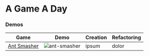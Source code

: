 # A Game A Day

### Demos

<link href="README.css" type="text/css" rel="stylesheet"/>

Game | Demo | Creation | Refactoring
:---: | --- | --- | ---
[Ant Smasher](https://kaelinator.github.io/AGAD/Ant%20Smasher) | ![ant-smasher](https://user-images.githubusercontent.com/397632/29246279-a8fce6ea-7fb1-11e7-9790-aa1ba63e37ed.gif) | ipsum | dolor

<!--
1. [Ant Smasher](https://kaelinator.github.io/AGAD/Ant%20Smasher)
    ![ant-smasher](https://user-images.githubusercontent.com/397632/29246279-a8fce6ea-7fb1-11e7-9790-aa1ba63e37ed.gif)
1. [Asteroids](https://kaelinator.github.io/AGAD/Asteroids)
    ![asteroids](https://user-images.githubusercontent.com/397632/29246283-ac7fa9a6-7fb1-11e7-8992-090faa6d3bb2.gif)
1. [Block Rain](https://kaelinator.github.io/AGAD/Block%20Rain)
    ![block-rain](https://user-images.githubusercontent.com/397632/29246284-af8fdde6-7fb1-11e7-8397-60fdec940c5a.gif)
1. [Breakout](https://kaelinator.github.io/AGAD/Breakout)
1. [Catcher](https://kaelinator.github.io/AGAD/Catcher)
1. [Dodge](https://kaelinator.github.io/AGAD/Dodge)
1. [Doodle Jump](https://kaelinator.github.io/AGAD/Doodle%20Jump)
1. [Flappy Bird](https://kaelinator.github.io/AGAD/Flappy%20Bird)
1. [Fruit Ninja](https://kaelinator.github.io/AGAD/Fruit%20Ninja)
1. [Pac-Man](https://kaelinator.github.io/AGAD/Pac-Man)
1. [Path to Victory](https://kaelinator.github.io/AGAD/Path%20to%20Victory)
1. [Piano Tiles](https://kaelinator.github.io/AGAD/Piano%20Tiles)
1. [Pong](https://kaelinator.github.io/AGAD/Pong)
1. [Putt Bucket](https://kaelinator.github.io/AGAD/Putt%20Bucket)
1. [Rocket Escape](https://kaelinator.github.io/AGAD/Rocket%20Escape)
1. [Simon](https://kaelinator.github.io/AGAD/Simon)
1. [Sky Burger](https://kaelinator.github.io/AGAD/Sky%20Burger)
1. [Snake](https://kaelinator.github.io/AGAD/Snake)
1. [Space Invaders](https://kaelinator.github.io/AGAD/Space%20Invaders)
1. [Sprinter Game](https://kaelinator.github.io/AGAD/Sprinter%20Game)
1. [Stacker](https://kaelinator.github.io/AGAD/Stacker)
1. [T-Rex](https://kaelinator.github.io/AGAD/T-Rex)
1. [Tetris](https://kaelinator.github.io/AGAD/Tetris)
1. [Tron](https://kaelinator.github.io/AGAD/Tron)
1. [ZType](https://kaelinator.github.io/AGAD/ZType)
-->
